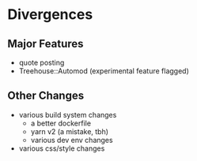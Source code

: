 # Divergences

## Major Features

- quote posting
- Treehouse::Automod (experimental feature flagged)

## Other Changes

- various build system changes
  - a better dockerfile
  - yarn v2 (a mistake, tbh)
  - various dev env changes
- various css/style changes
